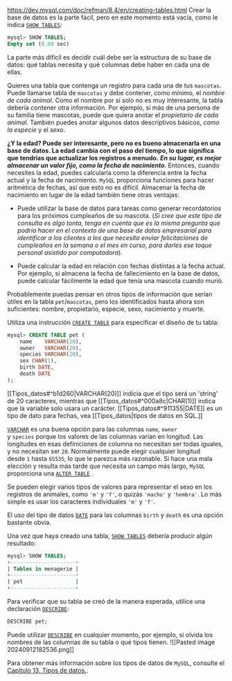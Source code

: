 https://dev.mysql.com/doc/refman/8.4/en/creating-tables.html
Crear la base de datos es la parte fácil, pero en este momento está vacía, como le indica [`SHOW TABLES`](https://dev.mysql.com/doc/refman/8.4/en/show-tables.html "15.7.7.39 SHOW TABLES Statement"):
```sql
mysql> SHOW TABLES;
Empty set (0.00 sec)
```
La parte más difícil es decidir cuál debe ser la estructura de su base de datos: qué tablas necesita y qué columnas debe haber en cada una de ellas.

Quieres una tabla que contenga un registro para cada una de tus ``mascotas``. Puede llamarse tabla de ``mascotas`` y debe contener, como mínimo, el _nombre de cada animal_. Como el nombre por sí solo no es muy interesante, la tabla debería contener otra información. Por ejemplo, si más de una persona de su familia tiene mascotas, puede que quiera anotar el _propietario de cada animal_. También puedes anotar algunos datos descriptivos básicos, _como la especie_ y el _sexo_.

**¿Y la edad? Puede ser interesante, pero no es bueno almacenarla en una base de datos. La edad cambia con el paso del tiempo, lo que significa que tendrías que actualizar los registros a menudo.** **_En su lugar, es mejor almacenar un valor fijo, como la fecha de nacimiento_**. Entonces, cuando necesites la edad, puedes calcularla como la diferencia entre la fecha actual y la fecha de nacimiento. ``MySQL`` proporciona funciones para hacer aritmética de fechas, así que esto no es difícil. Almacenar la fecha de nacimiento en lugar de la edad también tiene otras ventajas:

- Puede utilizar la base de datos para tareas como generar recordatorios para los próximos cumpleaños de su mascota. (_Si cree que este tipo de consulta es algo tonta, tenga en cuenta que es la misma pregunta que podría hacer en el contexto de una base de datos empresarial para identificar a los clientes a los que necesita enviar felicitaciones de cumpleaños en la semana o el mes en curso, para darles ese toque personal asistido por computadora_).

- Puede calcular la edad en relación con fechas distintas a la fecha actual. Por ejemplo, si almacena la fecha de fallecimiento en la base de datos, puede calcular fácilmente la edad que tenía una mascota cuando murió.

Probablemente puedas pensar en otros tipos de información que serían útiles en la tabla `pet`/`mascotas`, pero los identificados hasta ahora son suficientes: nombre, propietario, especie, sexo, nacimiento y muerte.

Utiliza una instrucción [`CREATE TABLE`](https://dev.mysql.com/doc/refman/8.4/en/create-table.html "15.1.20 CREATE TABLE Statement") para especificar el diseño de tu tabla:
```sql
mysql> CREATE TABLE pet (
	name    VARCHAR(20), 
    owner   VARCHAR(20),
	species VARCHAR(20), 
	sex CHAR(1), 
	birth DATE, 
	death DATE
);
```

[[Tipos_datos#^b1d260|VARCHAR(20)]] indicia que el tipo será un 'string' de 20 caracteres, mientras que [[Tipos_datos#^000a8c|CHAR(1)]] indica que la variable solo usara un carácter. [[Tipos_datos#^911355|DATE]] es un tipo de dato para fechas, vea [[Tipos_datos|tipos de datos en SQL.]]

[`VARCHAR`](https://dev.mysql.com/doc/refman/8.4/en/char.html "13.3.2 Los tipos CHAR y VARCHAR") es una buena opción para las columnas `name`, `owner` y `species` porque los valores de las columnas varían en longitud. Las longitudes en esas definiciones de columna no necesitan ser todas iguales, y no necesitan ser `20`. Normalmente puede elegir cualquier longitud desde `1` hasta `65535`, lo que le parezca más razonable. Si hace una mala elección y resulta más tarde que necesita un campo más largo, ``MySQL`` proporciona una [`ALTER TABLE`](https://dev.mysql.com/doc/refman/8.4/en/alter-table.html "15.1.9 Declaración ALTER TABLE") .

Se pueden elegir varios tipos de valores para representar el sexo en los registros de animales, como `'m'` y `'f'`, o quizás `'macho'` y `'hembra'`. Lo más simple es usar los caracteres individuales `'m'` y `'f'`.

El uso del tipo de datos [`DATE`](https://dev.mysql.com/doc/refman/8.4/en/datetime.html "13.2.2 Los tipos DATE, DATETIME y TIMESTAMP") para las columnas `birth` y `death` es una opción bastante obvia.

Una vez que haya creado una tabla, [`SHOW TABLES`](https://dev.mysql.com/doc/refman/8.4/en/show-tables.html "15.7.7.39 SHOW TABLES Statement") debería producir algún resultado:
```sql
mysql> SHOW TABLES;
+---------------------+
| Tables in menagerie |
+---------------------+
| pet                 |
+---------------------+
```

Para verificar que su tabla se creó de la manera esperada, utilice una declaración [`DESCRIBE`](https://dev.mysql.com/doc/refman/8.4/en/describe.html "15.8.1 DESCRIBE Statement"):
```sql
DESCRIBE pet;
```
Puede utilizar [`DESCRIBE`](https://dev.mysql.com/doc/refman/8.4/en/describe.html "15.8.1 DESCRIBE Statement") en cualquier momento, por ejemplo, si olvida los nombres de las columnas de su tabla o qué tipos tienen.
![[Pasted image 20240912182536.png]]

Para obtener más información sobre los tipos de datos de ``MySQL``, consulte el [Capítulo 13, Tipos de datos.](https://dev.mysql.com/doc/refman/8.4/en/data-types.html "Chapter 13 Data Types").